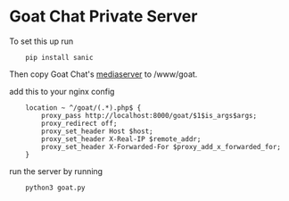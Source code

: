 # Goat Chat Private Server

To set this up run
```
    pip install sanic
```
Then copy Goat Chat's [mediaserver](https://drive.google.com/drive/folders/1XvLtcmut0nkk3_W77RoX2T2l-sadhfH6) to /www/goat.

add this to your nginx config
```
    location ~ ^/goat/(.*).php$ {
        proxy_pass http://localhost:8000/goat/$1$is_args$args;
        proxy_redirect off;
        proxy_set_header Host $host;
        proxy_set_header X-Real-IP $remote_addr;
        proxy_set_header X-Forwarded-For $proxy_add_x_forwarded_for;
    }
```
run the server by running
```
    python3 goat.py
```
